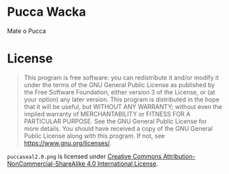 # Pucca Wacka

Mate o Pucca

# License

>This program is free software: you can redistribute it and/or modify it under the terms of the GNU General Public License as published by the Free Software Foundation, either version 3 of the License, or (at your option) any later version.
>This program is distributed in the hope that it will be useful, but WITHOUT ANY WARRANTY; without even the implied warranty of MERCHANTABILITY or FITNESS FOR A PARTICULAR PURPOSE. See the GNU General Public License for more details.
>You should have received a copy of the GNU General Public License along with this program. If not, see <https://www.gnu.org/licenses/>.

`puccaseal2.0.png` is licensed under [Creative Commons Attribution-NonCommercial-ShareAlike 4.0 International License](https://creativecommons.org/licenses/by-nc-sa/4.0/).
